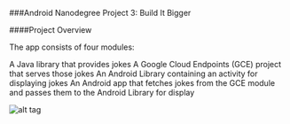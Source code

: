 ###Android Nanodegree Project 3: Build It Bigger

####Project Overview

The app consists of four modules:

A Java library that provides jokes
A Google Cloud Endpoints (GCE) project that serves those jokes
An Android Library containing an activity for displaying jokes
An Android app that fetches jokes from the GCE module and passes them to the Android Library for display

![alt tag](http://i.imgur.com/mkgiYqx.png)
